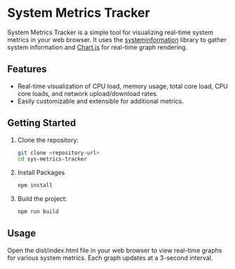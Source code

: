 # System Metrics Tracker

System Metrics Tracker is a simple tool for visualizing real-time system metrics in your web browser. It uses the [systeminformation](https://systeminformation.io/) library to gather system information and [Chart.js](https://www.chartjs.org/) for real-time graph rendering.

## Features

- Real-time visualization of CPU load, memory usage, total core load, CPU core loads, and network upload/download rates.
- Easily customizable and extensible for additional metrics.

## Getting Started

1. Clone the repository:

   ```bash
   git clone <repository-url>
   cd sys-metrics-tracker
   ```

2. Install Packages
    ```bash
    npm install
    ```
3. Build the project:
    ```bash
    npm run build
    ```

## Usage
Open the dist/index.html file in your web browser to view real-time graphs for various system metrics. Each graph updates at a 3-second interval.
